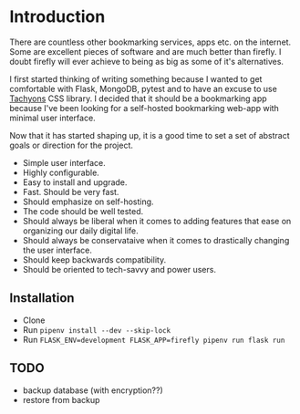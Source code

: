 # Introduction

There are countless other bookmarking services, apps etc. on the
internet. Some are excellent pieces of software and are much better
than firefly. I doubt firefly will ever achieve to being as big as
some of it's alternatives.

I first started thinking of writing something because I wanted to get
comfortable with Flask, MongoDB, pytest and to have an excuse to use
[Tachyons](https://tachyons.io ) CSS library. I decided that it should
be a bookmarking app because I've been looking for a self-hosted
bookmarking web-app with minimal user interface.

Now that it has started shaping up, it is a good time to set a set of
abstract goals or direction for the project.

* Simple user interface.
* Highly configurable.
* Easy to install and upgrade.
* Fast. Should be very fast.
* Should emphasize on self-hosting.
* The code should be well tested.
* Should always be liberal when it comes to adding features that ease
  on organizing our daily digital life.
* Should always be conservataive when it comes to drastically changing
  the user interface.
* Should keep backwards compatibility.
* Should be oriented to tech-savvy and power users.


## Installation

* Clone
* Run `pipenv install --dev --skip-lock`
* Run `FLASK_ENV=development FLASK_APP=firefly pipenv run flask run`


## TODO

* backup database (with encryption??)
* restore from backup
